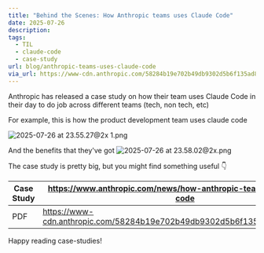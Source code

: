```yaml
---
title: "Behind the Scenes: How Anthropic teams uses Claude Code"
date: 2025-07-26
description: 
tags:
  - TIL
  - claude-code
  - case-study
url: blog/anthropic-teams-uses-claude-code
via_url: https://www-cdn.anthropic.com/58284b19e702b49db9302d5b6f135ad8871e7658.pdf
---
```

Anthropic has released a case study on how their team uses Claude Code in their day to do job across different teams (tech, non tech, etc)

For example, this is how the product development team uses claude code

![2025-07-26 at 23.55.27@2x 1.png](https://images.nesin.io/qblog/AIEngineerGuide/images/2025-07/2025-07-26-at-23.55.27-at-2x-1.png)

And the benefits that they've got
![2025-07-26 at 23.58.02@2x.png](https://images.nesin.io/qblog/AIEngineerGuide/images/2025-07/2025-07-26-at-23.58.02-at-2x.png)

The case study is pretty big, but you might find something useful 👇

| Case Study | https://www.anthropic.com/news/how-anthropic-teams-use-claude-code         |
| ---------- | -------------------------------------------------------------------------- |
| PDF        | https://www-cdn.anthropic.com/58284b19e702b49db9302d5b6f135ad8871e7658.pdf |

Happy reading case-studies!